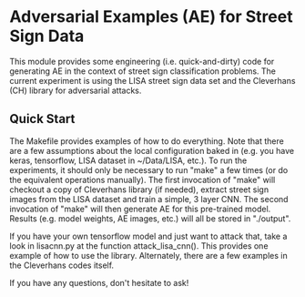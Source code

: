 # Adversarial Examples (AE) for Street Sign Data

This module provides some engineering (i.e. quick-and-dirty) code for generating AE in the context of street sign classification problems.  The current experiment is using the LISA street sign data set and the Cleverhans (CH) library for adversarial attacks.

## Quick Start

The Makefile provides examples of how to do everything.  Note that there are a few assumptions about the local configuration baked in (e.g. you have keras, tensorflow, LISA dataset in ~/Data/LISA, etc.).  To run the experiments, it should only be necessary to run "make" a few times (or do the equivalent operations manually).  The first invocation of "make" will checkout a copy of Cleverhans library (if needed), extract street sign images from the LISA dataset and train a simple, 3 layer CNN.  The second invocation of "make" will then generate AE for this pre-trained model.  Results (e.g. model weights, AE images, etc.) will all be stored in "./output".  

If you have your own tensorflow model and just want to attack that, take a look in lisacnn.py at the function attack_lisa_cnn().  This provides one example of how to use the library.  Alternately, there are a few examples in the Cleverhans codes itself.

If you have any questions, don't hesitate to ask!

